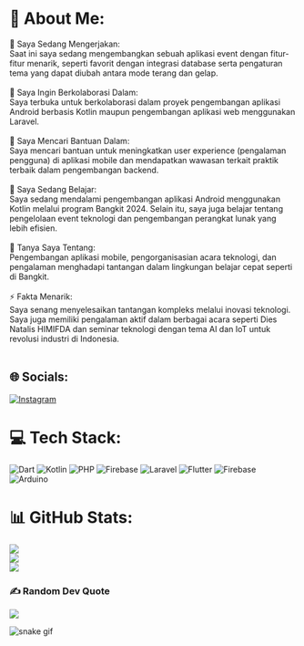 # 💫 About Me:
🔭 Saya Sedang Mengerjakan:<br>Saat ini saya sedang mengembangkan sebuah aplikasi event dengan fitur-fitur menarik, seperti favorit dengan integrasi database serta pengaturan tema yang dapat diubah antara mode terang dan gelap.<br><br>👯 Saya Ingin Berkolaborasi Dalam:<br>Saya terbuka untuk berkolaborasi dalam proyek pengembangan aplikasi Android berbasis Kotlin maupun pengembangan aplikasi web menggunakan Laravel.<br><br>🤝 Saya Mencari Bantuan Dalam:<br>Saya mencari bantuan untuk meningkatkan user experience (pengalaman pengguna) di aplikasi mobile dan mendapatkan wawasan terkait praktik terbaik dalam pengembangan backend.<br><br>🌱 Saya Sedang Belajar:<br>Saya sedang mendalami pengembangan aplikasi Android menggunakan Kotlin melalui program Bangkit 2024. Selain itu, saya juga belajar tentang pengelolaan event teknologi dan pengembangan perangkat lunak yang lebih efisien.<br><br>💬 Tanya Saya Tentang:<br>Pengembangan aplikasi mobile, pengorganisasian acara teknologi, dan pengalaman menghadapi tantangan dalam lingkungan belajar cepat seperti di Bangkit.<br><br>⚡ Fakta Menarik:<br>Saya senang menyelesaikan tantangan kompleks melalui inovasi teknologi. Saya juga memiliki pengalaman aktif dalam berbagai acara seperti Dies Natalis HIMIFDA dan seminar teknologi dengan tema AI dan IoT untuk revolusi industri di Indonesia.<br><br>


## 🌐 Socials:
[![Instagram](https://img.shields.io/badge/Instagram-%23E4405F.svg?logo=Instagram&logoColor=white)](https://instagram.com/taamapratama_) 

# 💻 Tech Stack:
![Dart](https://img.shields.io/badge/dart-%230175C2.svg?style=for-the-badge&logo=dart&logoColor=white) ![Kotlin](https://img.shields.io/badge/kotlin-%237F52FF.svg?style=for-the-badge&logo=kotlin&logoColor=white) ![PHP](https://img.shields.io/badge/php-%23777BB4.svg?style=for-the-badge&logo=php&logoColor=white) ![Firebase](https://img.shields.io/badge/firebase-%23039BE5.svg?style=for-the-badge&logo=firebase) ![Laravel](https://img.shields.io/badge/laravel-%23FF2D20.svg?style=for-the-badge&logo=laravel&logoColor=white) ![Flutter](https://img.shields.io/badge/Flutter-%2302569B.svg?style=for-the-badge&logo=Flutter&logoColor=white) ![Firebase](https://img.shields.io/badge/firebase-a08021?style=for-the-badge&logo=firebase&logoColor=ffcd34) ![Arduino](https://img.shields.io/badge/-Arduino-00979D?style=for-the-badge&logo=Arduino&logoColor=white)
# 📊 GitHub Stats:
![](https://github-readme-stats.vercel.app/api?username=TegarPra&theme=dark&hide_border=false&include_all_commits=true&count_private=false)<br/>
![](https://github-readme-streak-stats.herokuapp.com/?user=TegarPra&theme=dark&hide_border=false)<br/>
![](https://github-readme-stats.vercel.app/api/top-langs/?username=TegarPra&theme=dark&hide_border=false&include_all_commits=true&count_private=false&layout=compact)

### ✍️ Random Dev Quote
![](https://quotes-github-readme.vercel.app/api?type=horizontal&theme=radical)

![snake gif](https://github.com/YOUR_USERNAME/YOUR_USERNAME/blob/output/github-snake-dark.svg)

